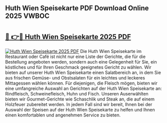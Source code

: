 ## Huth Wien Speisekarte PDF Download Online 2025 VWBOC

# <h2><a href="http://gca2g2.nevu.top/?p=Huth+Wien+Speisekarte">🔗 👉🔴 Huth Wien Speisekarte 2025 PDF</a></h2>

[![Huth Wien Speisekarte 2025 PDF](https://i.imgur.com/dBaPXMq.png)](http://gca2g2.nevu.top/?p=Huth+Wien+Speisekarte)
Die Huth Wien Speisekarte im Restaurant oder Café ist nicht nur eine Liste der Gerichte, die für die Bestellung angeboten werden, sondern auch eine Gelegenheit für Sie, ein köstliches und für Ihren Geschmack geeignetes Gericht zu wählen. Wir bieten auf unserer Huth Wien Speisekarte einen Salatbereich an, in dem Sie aus frischen Gemüse- und Obstsalaten für ein leichtes und leckeres Mittagessen wählen können. Für diejenigen, die Fleisch mögen, bieten wir eine umfangreiche Auswahl an Gerichten auf der Huth Wien Speisekarte an: Rindfleisch, Schweinefleisch, Huhn und Fisch. Unseren Auserwählten bieten wir Gourmet-Gerichte wie Schaschlik und Steak an, die auf einem Holzfeuer zubereitet werden. In jedem Fall sind wir bereit, Ihnen bei der Auswahl der Speisen auf der Huth Wien Speisekarte zu helfen und Ihnen einen komfortablen und angenehmen Service zu bieten.
